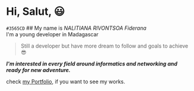 # **Hi, Salut,** 😃  
`#3565CD` ## My name is *NALITIANA RIVONTSOA Fiderana*  
I'm a young developer in Madagascar  

> Still a developer but have more dream to follow and goals to achieve 😎

***I'm interested in every field around informatics and networking and ready for new adventure.***

check [my Portfolio](https://myportfolio-nalitianafiderana-fideranas-projects-a3df5e1a.vercel.app), if you want to see my works.
